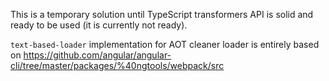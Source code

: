 This is a temporary solution until TypeScript transformers API is solid
and ready to be used (it is currently not ready).

`text-based-loader` implementation for AOT cleaner loader is entirely based on
https://github.com/angular/angular-cli/tree/master/packages/%40ngtools/webpack/src